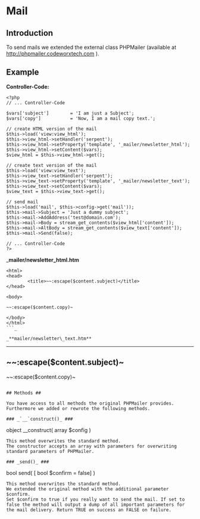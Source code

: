 # Mail #



## Introduction ##

To send mails we extended the external class PHPMailer (available at http://phpmailer.codeworxtech.com ).

## Example ##
**Controller-Code:**
```
<?php
// ... Controller-Code
 
$vars['subject']        = 'I am just a Subject';
$vars['copy']           = 'Now, I am a mail copy text.';
 
// create HTML version of the mail
$this->load('view:view_html');
$this->view_html->setHandler('serpent');
$this->view_html->setProperty('template', '_mailer/newsletter_html');
$this->view_html->setContent($vars);
$view_html = $this->view_html->get();
 
// create text version of the mail
$this->load('view:view_text');
$this->view_text->setHandler('serpent');
$this->view_text->setProperty('template', '_mailer/newsletter_text');
$this->view_text->setContent($vars);
$view_text = $this->view_text->get();
 
// send mail
$this->load('mail', $this->config->get('mail'));
$this->mail->Subject = 'Just a dummy subject';
$this->mail->AddAddress('test@domain.com');
$this->mail->Body = stream_get_contents($view_html['content']);
$this->mail->AltBody = stream_get_contents($view_text['content']);
$this->mail->Send(false);
 
// ... Controller-Code
?>
```

_**mailer/newsletter\_html.htm**
```
<html>
<head>
        <title>~~:escape($content.subject)</title>
</head>
 
<body>
 
~~:escape($content.copy)~
 
</body>
</html>
```_

_**mailer/newsletter\_text.htm**
```
---------------------------------------------------------------------
~~:escape($content.subject)~
---------------------------------------------------------------------
 
~~:escape($content.copy)~
```_

## Methods ##

You have access to all methods the original PHPMailer provides. Furthermore we added or rewrote the following methods.

### _`__`construct()_ ###
```
object __construct( array $config )
```
This method overwrites the standard method.
The constructor accepts an array with parameters for overwriting standard parameters of PHPMailer.

### _send()_ ###
```
bool send( [ bool $confirm = false] )
```
This method overwrites the standard method.
We extended the original method with the additional parameter $confirm.
Set $confirm to true if you really want to send the mail. If set to false the method will output a dump of all important parameters for the mail delivery. Return TRUE on success an FALSE on failure.